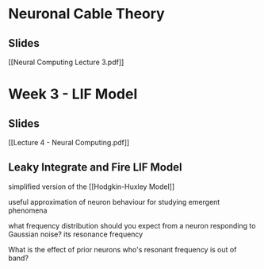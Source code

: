 
# Neuronal Cable Theory

## Slides

[[Neural Computing Lecture 3.pdf]]

##
# Week 3 - LIF Model

## Slides

[[Lecture 4 - Neural Computing.pdf]]

## Leaky Integrate and Fire LIF Model

simplified version of the [[Hodgkin-Huxley Model]]

useful approximation of neuron behaviour for studying emergent phenomena

what frequency distribution should you expect from a neuron responding to Gaussian noise?
its resonance frequency

What is the effect of prior neurons who's resonant frequency is out of band?

